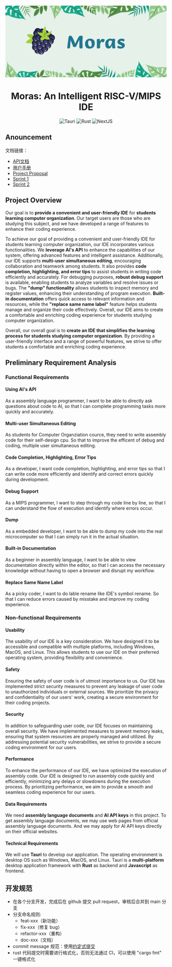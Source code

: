 <div align="center">

![poster](reports/img/poster.png)

# Moras: An Intelligent RISC-V/MIPS IDE

![Tauri](https://img.shields.io/badge/Tauri-1.6.2-brightgreen?style=flat-square)
![Rust](https://img.shields.io/badge/rust--analyzer-0.0.1-brightgreen?style=flat-square)
![NextJS](https://img.shields.io/badge/NextJS-^14.1.4-brightgreen?style=flat-square)

</div>

## Anouncement

文档链接：

- [API文档](https://sustech-cs304.github.io/team-project-24spring-0/moras/)
- [用户手册]()
- [Project Proposal](https://github.com/sustech-cs304/team-project-24spring-0/blob/main/reports/Team%20Project%20-%20Proposal.md)
- [Sprint 1](https://github.com/sustech-cs304/team-project-24spring-0/blob/main/reports/sprint1/design-team0.md)
- [Sprint 2]()

## Project Overview

Our goal is to **provide a convenient and user-friendly IDE** for **students learning computer organization**. Our target users are those who are studying this subject, and we have developed a range of features to enhance their coding experience.

To achieve our goal of providing a convenient and user-friendly IDE for students learning computer organization, our IDE incorporates various functionalities. We **leverage AI's API** to enhance the capabilities of our system, offering advanced features and intelligent assistance. Additionally, our IDE supports **multi-user simultaneous editing**, encouraging collaboration and teamwork among students. It also provides **code completion, highlighting, and error tips** to assist students in writing code efficiently and accurately. For debugging purposes, **robust debug support** is available, enabling students to analyze variables and resolve issues or bugs. The **"dump" functionality** allows students to inspect memory and register values, enhancing their understanding of program execution. **Built-in documentation** offers quick access to relevant information and resources, while the **"replace same name label"** feature helps students manage and organize their code effectively. Overall, our IDE aims to create a comfortable and enriching coding experience for students studying computer organization.

Overall, our overall goal is to **create an IDE that simplifies the learning process for students studying computer organization**. By providing a user-friendly interface and a range of powerful features, we strive to offer students a comfortable and enriching coding experience.

## Preliminary Requirement Analysis

### Functional Requirements

#### Using AI's API

As a assembly language programmer, I want to be able to directly ask questions about code to AI, so that I can complete programming tasks more quickly and accurately.

#### Multi-user Simultaneous Editing

As students for Computer Organziation cource, they need to write assembly code for their self-design cpu. So that to improve the efficent of debug and coding, multiple user simultaneous editing.

#### Code Completion, Highlighting, Error Tips

As a developer, I want code completion, highlighting, and error tips so that I can write code more efficiently and identify and correct errors quickly during development.

#### Debug Support

As a MIPS programmer, I want to step through my code line by line, so that I can understand the flow of execution and identify where errors occur.

#### Dump

As a embedded developer, I want to be able to dump my code into the real microcomputer so that I can simply run it in the actual situation.

#### Built-in Documentation

As a beginner in assembly language, I want to be able to view documentation directly within the editor, so that I can access the necessary knowledge without having to open a browser and disrupt my workflow.

#### Replace Same Name Label

As a picky coder, I want to do lable rename like IDE's symbol rename. So that I can reduce errors caused by misstake and improve my coding experience.

### Non-functional Requirements

#### Usability

The usability of our IDE is a key consideration. We have designed it to be accessible and compatible with multiple platforms, including Windows, MacOS, and Linux. This allows students to use our IDE on their preferred operating system, providing flexibility and convenience.

#### Safety

Ensuring the safety of user code is of utmost importance to us. Our IDE has implemented strict security measures to prevent any leakage of user code to unauthorized individuals or external sources. We prioritize the privacy and confidentiality of our users' work, creating a secure environment for their coding projects.

#### Security

In addition to safeguarding user code, our IDE focuses on maintaining overall security. We have implemented measures to prevent memory leaks, ensuring that system resources are properly managed and utilized. By addressing potential security vulnerabilities, we strive to provide a secure coding environment for our users.

#### Performance

To enhance the performance of our IDE, we have optimized the execution of assembly code. Our IDE is designed to run assembly code quickly and efficiently, minimizing any delays or slowdowns during the execution process. By prioritizing performance, we aim to provide a smooth and seamless coding experience for our users.

#### Data Requirements

We need **assembly language documents** and **AI API keys** in this project. To get assembly language documents, we may use web pages from official assembly language documents. And we may apply for AI API keys directly on their official websites.

#### Technical Requirements

We will use **Tauri** to develop our application. The operating environment is desktop OS such as Windows, MacOS, and Linux. Tauri is a **multi-platform** desktop application framework with **Rust** as backend and **Javascript** as frontend.

## 开发规范

- 在各个分支开发，完成后在 github 提交 pull request，审核后合并到 main 分支
- 分支命名规则:
  - feat-xxx（新功能）
  - fix-xxx（修复 bug）
  - refactor-xxx（重构）
  - doc-xxx（文档）
- commit message 规范：使用[约定式提交](https://www.conventionalcommits.org/zh-hans/v1.0.0/)
- rust 代码提交时需要进行格式化，否则无法通过 CI，可以使用 "cargo fmt" 一键格式化

